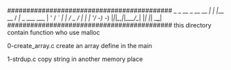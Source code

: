 ###########################################
             _ _            __
  _ __  __ _| | |___  __   / _|_ _ ___ ___
 | '  \/ _` | | / _ \/ _| |  _| '_/ -_) -_)
 |_|_|_\__,_|_|_\___/\__| |_| |_| \___\___|
###########################################
this directory contain function who use malloc

0-create_array.c
create an array define in the main

1-strdup.c
copy string in another memory place
